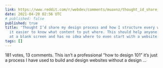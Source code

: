 ```yaml
---
link: https://www.reddit.com/r/webdev/comments/muaxnz/thought_id_share_my_design_process_and_how_i/?utm_name=iossmf
date: 2021-04-20 02:56 UTC
# published: false
published: true
title: 'Thought I’d share my design process and how I structure every website to make
  it easier to know what content to put where. This should help anyone who stares
  at a blank screen and has no idea where to even start with a website design : webdev'
tags: []
---
```


181 votes, 13 comments. This isn’t a professional “how to design 101” it’s just a process I have used to build and design websites without a design …
